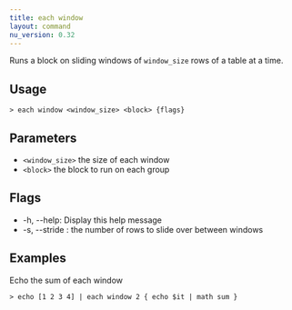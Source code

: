 ```yaml
---
title: each window
layout: command
nu_version: 0.32
---
```

Runs a block on sliding windows of `window_size` rows of a table at a time.

## Usage
```shell
> each window <window_size> <block> {flags} 
 ```

## Parameters
* `<window_size>` the size of each window
* `<block>` the block to run on each group

## Flags
* -h, --help: Display this help message
* -s, --stride <integer>: the number of rows to slide over between windows

## Examples
  Echo the sum of each window
```shell
> echo [1 2 3 4] | each window 2 { echo $it | math sum }
 ```

